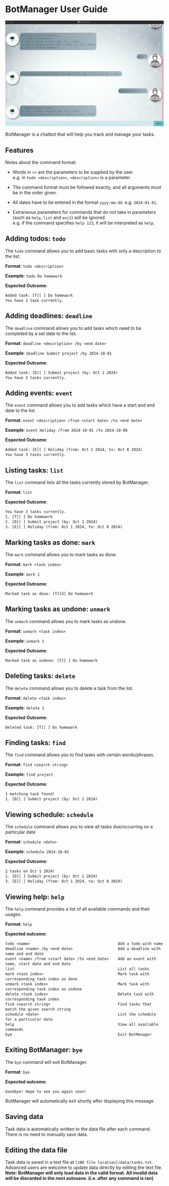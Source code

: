 # BotManager User Guide

![Ui.png](Ui.png)

BotManager is a chatbot that will help you track and manage your tasks.

## Features

Notes about the command format:<br>

* Words in `<>` are the parameters to be supplied by the user.<br>
e.g. in `todo <description>`, `<description>` is a parameter.

* The command format must be followed exactly, and all arguments must be in the order given.
* All dates have to be entered in the format `yyyy-mm-dd`.
e.g. `2024-01-01`.

* Extraneous parameters for commands that do not take in parameters (such as `help`, `list` and `exit`) will be ignored.<br>
  e.g. if the command specifies `help 123`, it will be interpreted as `help`.

## Adding todos: `todo`
The `todo` command allows you to add basic tasks with only a description to the list.

<b>Format</b>: `todo <description>`

<b>Example</b>: `todo Do homework`

<b>Expected Outcome</b>: 
```
Added task: [T][ ] Do homework
You have 1 task currently.
```

## Adding deadlines: `deadline`
The `deadline` command allows you to add tasks which need to be completed by a set date to the list.

<b>Format</b>: `deadline <description> /by <end date>`

<b>Example</b>: `deadline Submit project /by 2024-10-01`

<b>Expected Outcome</b>:
```
Added task: [D][ ] Submit project (by: Oct 1 2024)
You have 2 tasks currently.
```

## Adding events: `event`
The `event` command allows you to add tasks which have a start and end date to the list.

<b>Format</b>: `event <description> /from <start date> /to <end date>`

<b>Example</b>: `event Holiday /from 2024-10-01 /to 2024-10-08`

<b>Expected Outcome</b>:
```
Added task: [E][ ] Holiday (from: Oct 1 2024, to: Oct 8 2024)
You have 3 tasks currently.
```

## Listing tasks: `list`
The `list` command lists all the tasks currently stored by BotManager.

<b>Format</b>: `list`

<b>Expected Outcome</b>:
```
You have 3 tasks currently.
1. [T][ ] Do homework
2. [D][ ] Submit project (by: Oct 1 2024)
3. [E][ ] Holiday (from: Oct 1 2024, to: Oct 8 2024)
```
## Marking tasks as done: `mark`
The `mark` command allows you to mark tasks as done.

<b>Format</b>: `mark <task index>`

<b>Example</b>: `mark 1`

<b>Expected Outcome</b>:
```
Marked task as done: [T][X] Do homework
```

## Marking tasks as undone: `unmark`
The `unmark` command allows you to mark tasks as undone.

<b>Format</b>: `unmark <task index>`

<b>Example</b>: `unmark 1`

<b>Expected Outcome</b>:
```
Marked task as undone: [T][ ] Do homework
```

## Deleting tasks: `delete`
The `delete` command allows you to delete a task from the list.

<b>Format</b>: `delete <task index>`

<b>Example</b>: `delete 1`

<b>Expected Outcome</b>:
```
Deleted task: [T][ ] Do homework
```

## Finding tasks: `find`
The `find` command allows you to find tasks with certain words/phrases.

<b>Format</b>: `find <search string>`

<b>Example</b>: `find project`

<b>Expected Outcome</b>:
```
1 matching task found!
1. [D][ ] Submit project (by: Oct 1 2024)
```

## Viewing schedule: `schedule`
The `schedule` command allows you to view all tasks due/occurring on a particular date

<b>Format</b>: `schedule <date>`

<b>Example</b>: `schedule 2024-10-01`

<b>Expected Outcome</b>:
```
2 tasks on Oct 1 2024!
1. [D][ ] Submit project (by: Oct 1 2024)
3. [E][ ] Holiday (from: Oct 1 2024, to: Oct 8 2024)
```

## Viewing help: `help`

The `help` command provides a list of all available commands and their usages.

<b>Format</b>: `help`

<b>Expected outcome</b>:
```
todo <name>                                       Add a todo with name
deadline <name> /by <end date>                    Add a deadline with name and end date 
event <name> /from <start date> /to <end date>    Add an event with name, start date and end date
list                                              List all tasks
mark <task index>                                 Mark task with corresponding task index as done
unmark <task index>                               Mark task with corresponding task index as undone
delete <task index>                               Delete task with corresponding task index
find <search string>                              Find tasks that match the given search string
schedule <date>                                   List the schedule for a particular date
help                                              View all available commands
bye                                               Exit BotManager
```
## Exiting BotManager: `bye`
The `bye` command will exit BotManager.

<b>Format</b>: `bye`

<b>Expected outcome</b>:
```
Goodbye! Hope to see you again soon!
```

BotManager will automatically exit shortly after displaying this message

## Saving data
Task data is automatically written to the data file after each command. There is no need to manually save data.

## Editing the data file
Task data is saved in a text file at `[JAR file location]/data/tasks.txt`. 
Advanced users are welcome to update data directly by editing the text file. <br>
<b>Note: BotManager will only load data in the valid format. All invalid data will be discarded in the next autosave. (i.e. after any command is ran)